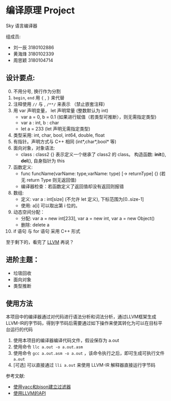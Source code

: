 
# 编译原理 Project

Sky 语言编译器

组成员:

* 刘一辰 3180102886
* 黄海烽 3180102339
* 周思颖 3180104714

## 设计要点:
0. 不用分号, 换行作为分割
1. `begin`, `end` 用 `{` , `}` 来代替
2. 注释使用 `//` 与 , `/**/` 来表示 （禁止嵌套注释）
3. 用 var 声明变量， let 声明常量 (整数默认为 int)
    - var a = 0, b = 0.1 (如果进行赋值（若类型可推断），则无需指定类型)
    - var a : int, b : char
    - let a = 233 (let 声明无需指定类型)
4. 类型采用: int, char, bool, int64, double, float
5. 有指针。声明方式与 C++ 相同 (int*,char*,bool* 等)
6. 面向对象，对象语法:
    - class : class2 {} 表示定义一个继承了 class2 的 class。 构造函数: __init__(), __del__(), 自身指针为 this
7. 函数定义:
    - func funcName(varName: type,varName: type) [-> returnType] {} (若无 return Type 则无返回值)
    - 编译器检查：若函数定义了返回值却没有返回则报错
8. 数组:
    - 定义: var a : int[size] (不允许 let 定义), 下标范围为[0..size-1]
    - 使用: a[i] 可以取出第 i 位的。
9. 动态空间分配：
    - 分配: var a = new int[233], var a = new int, var a = new Object()
    - 删除: delete a
10. if 语句 与 for 语句 采用 C++ 形式

至于剩下的，看完了 [LLVM](https://github.com/Evian-Zhang/llvm-ir-tutorial/blob/master/LLVM%20IR%E5%85%A5%E9%97%A8%E6%8C%87%E5%8D%97(1)%E2%80%94%E2%80%94LLVM%E6%9E%B6%E6%9E%84%E7%AE%80%E4%BB%8B.md) 再说？


## 进阶主题：
- 垃圾回收
- 面向对象
- 类型推断

## 使用方法

本项目中的编译器通过对代码进行语法分析和词法分析，通过LLVM框架生成LLVM-IR的字节码，得到字节码后需要通过如下操作来使其转化为可以在目标平台运行的代码

1. 使用本项目的编译器编译代码文件，假设保存为 a.out
2. 使用命令 `llc a.out -o a.out.asm`
3. 使用命令 `gcc a.out.asm -o a.out` ，该命令执行之后，即可生成可执行文件 `a.out`
4. \[可选\] 可以直接通过 `lli a.out` 来使用 LLVM-IR 解释器直接运行字节码

参考文献:
- [使用yacc和bison建立过滤器](https://www.itread01.com/content/1546621251.html)
- [使用LLVM的API](https://feng-qi.github.io/2018/08/19/llvm-how-to-get-started-with-the-llvm-c-api/)
